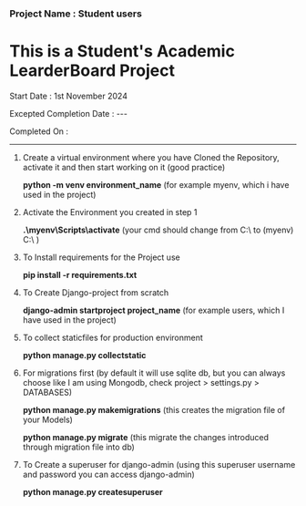 ### Project Name : Student users
# This is a Student's Academic LearderBoard Project



Start Date : 1st November 2024 

Excepted Completion Date : ---

Completed On : 


---------------------------------------------------------------------------------------------------------

1. Create a virtual environment where you have Cloned the Repository, activate it and then start working on it (good practice)
 
   <b>python -m venv environment_name</b> (for example myenv, which i have used in the project)

2. Activate the Environment you created in step 1
 
   <b>.\myenv\Scripts\activate</b> (your cmd should change from C:\ to (myenv) C:\ )

3. To Install requirements for the Project use

   <b> pip install -r requirements.txt </b>
   
4. To Create Django-project from scratch 

   <b>django-admin startproject project_name</b> (for example users, which I have used in the project)

5. To collect staticfiles for production environment

   <b>python manage.py collectstatic</b>

6. For migrations first (by default it will use sqlite db, but you can always choose like I am using Mongodb, check project > settings.py > DATABASES)
 
   <b>python manage.py makemigrations</b> (this creates the migration file of your Models)
   
   <b>python manage.py migrate</b> (this migrate the changes introduced through migration file into db)

7. To Create a superuser for django-admin (using this superuser username and password you can access django-admin)

   <b>python manage.py createsuperuser</b>
